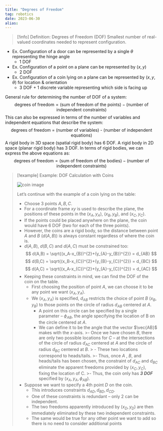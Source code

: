 ```yaml
---
title: "Degrees of Freedom"
tag: robotics
date: 2023-06-30
alias:
---
```


>[!info] Definition: Degrees of Freedom (DOF)
>Smallest number of real-valued coordinates needed to represent configuration.

- Ex. Configuration of a door can be represented by a single $\theta$ representing the hinge angle
	- 1 DOF
- Ex. Configuration of a point on a plane can be represented by $(x,y)$
	- 2 DOF
- Ex. Configuration of a coin lying on a plane can be represented by $(x,y,\theta)$ for location & orientation
	- 3 DOF + 1 discrete variable representing which side is facing up

General rule for determining the number of DOF of a system:
$$
\text{degrees of freedom} = (\text{sum of freedom of the points}) - (\text{number of independent constraints}
)
$$
This can also be expressed in terms of the number of variables and independent equations that describe the system:
$$
\text{degrees of freedom = (number of variables) - (number of independent equations)}
$$
A rigid body in 3D space (spatial rigid body) has 6 DOF.
A rigid body in 2D space (planar rigid body) has 3 DOF.
In terms of rigid bodies, we can express the above equations as:
$$
\text{degrees of freedom} = (\text{sum of freedom of the bodies}) - (\text{number of independent constraints})
$$

>[!example] Example: DOF Calculation with Coins
>
>![coin image](Robotics/attachments/coin%20image.png)
>
>Let’s continue with the example of a coin lying on the table:
>- Choose 3 points $A, B, C$.
>- For a coordinate frame $xy$ is used to describe the plane, the positions of these points in the $(x_{A}, y_{A})$, $(x_{B},y_{B})$, and $(x_{C}, y_{C})$.
>- If the points could be placed anywhere on the plane, the coin would have 6 DOF (two for each of the three points).
>- However, the coins are a rigid body, so the distance between point $A$ and $B$ ($d(A,B)$) is always constant regardless of where the coin is.
>- $d(A,B)$, $d(B,C)$ and $d(A,C)$ must be constrained too:
>$$
>d(A,B) = \sqrt{(x_A-x_{B})^{2}+(y_{A}-y_{B})^{2}} = d_{AB}
>$$
>$$
>d(B,C) = \sqrt{(x_B-x_{C})^{2}+(y_{B}-y_{C})^{2}} = d_{BC}
>$$
>$$
>d(A,C) = \sqrt{(x_A-x_{C})^{2}+(y_{A}-y_{C})^{2}} = d_{AC}
>$$
>- Keeping these constraints in mind, we can find the DOF of the coin on the table.
>	- First choosing the position of point $A$, we can choose it to be any point we want $(x_{A},y_{A})$.
>	- We $(x_{A},y_{A})$ is specified, $d_{AB}$ restricts the choice of point $B$ $(x_{B},y_{B})$ to those points on the circle of radius $d_{AB}$ centered at $A$.
>		- A point on this circle can be specified by a single parameter – $\phi_{AB}$, the angle specifying the location of B on the circle centered at $A$.
>		- We can define it to be the angle that the vector $\vec{AB}$ makes with the $x$-axis.
	>- Once we have chosen $B$, there are only two possible locations for $C$ – at the intersections of the circle of radius $d_{AC}$ centered at $A$ and the circle of radius $d_{BC}$ centered at $B$.
	>	- These two locations correspond to heads/tails.
	>- Thus, once $A$ , $B$, and heads/tails has been chosen, the constraint of $d_{AC}$ and $d_{BC}$ eliminate the apparent freedoms provided by $(x_{C}, y_{C})$, fixing the location of C.
	>- Thus, the coin only has ***3 DOF*** specified by $(x_{A}, y_{A}, \phi_{AB})$.
>- Suppose we want to specify a 4th point $D$ on the coin.
>	- This introduces constraints $d_{AD}, d_{BD}, d_{CD}$.
>	- One of these constraints is redundant – only 2 can be independent.
>	- The two freedoms apparently introduced by $(x_{D},y_{D})$ are then immediately eliminated by these two independent constraints.
>	- The same would be true for any other point we want to add so there is no need to consider additional points

